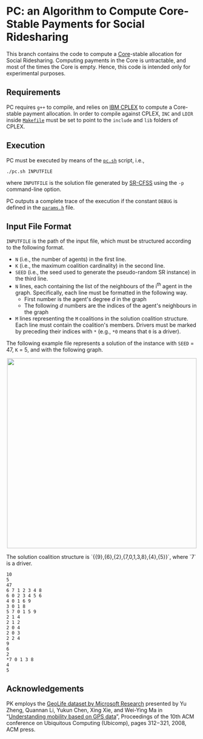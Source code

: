 PC: an Algorithm to Compute Core-Stable Payments for Social Ridesharing
===================
This branch contains the code to compute a [Core](https://en.wikipedia.org/wiki/Core_(game_theory))-stable allocation for Social Ridesharing. Computing payments in the Core is untractable, and most of the times the Core is empty. Hence, this code is intended only for experimental purposes.

Requirements
----------
PC requires `g++` to compile, and relies on [IBM CPLEX](https://www-01.ibm.com/software/commerce/optimization/cplex-optimizer) to compute a Core-stable payment allocation. In order to compile against CPLEX, `INC` and `LDIR` inside [`Makefile`](https://github.com/filippobistaffa/PK/blob/core/Makefile)  must be set to point to the `include` and `lib` folders of CPLEX.

Execution
----------
PC must be executed by means of the [`pc.sh`](https://github.com/filippobistaffa/PK/blob/core/pc.sh) script, i.e.,
```
./pc.sh INPUTFILE
```
where `INPUTFILE` is the solution file generated by [SR-CFSS](https://github.com/filippobistaffa/SR-CFSS) using the `-p` command-line option.

PC outputs a complete trace of the execution if the constant `DEBUG` is defined in the [`params.h`](https://github.com/filippobistaffa/PK/blob/core/params.h) file.

Input File Format
----------
`INPUTFILE` is the path of the input file, which must be structured according to the following format.

  * `N` (i.e., the number of agents) in the first line.
  * `K` (i.e., the maximum coalition cardinality) in the second line.
  * `SEED` (i.e., the seed used to generate the pseudo-random SR instance) in the third line.
  * `N` lines, each containing the list of the neighbours of the i<sup>th</sup> agent in the graph. Specifically, each line must be formatted in the following way.
	  * First number is the agent's degree *d* in the graph
	  * The following *d* numbers are the indices of the agent's neighbours in the graph
  * `M` lines representing the `M` coalitions in the solution coalition structure. Each line must contain the coalition's members. Drivers must be marked by preceding their indices with `*` (e.g., `*0` means that `0` is a driver).

The following example file represents a solution of the instance with `SEED` = 47, `K` = 5, and with the following graph.
<p align="center"><img src="http://i.imgur.com/cFGCpbz.png" width="500" /></p>
The solution coalition structure is `{{9},{6},{2},{7,0,1,3,8},{4},{5}}`, where `7` is a driver. 

```
10
5
47
6 7 1 2 3 4 8
6 0 2 3 4 5 6
4 0 1 6 9
3 0 1 8
5 7 0 1 5 9
2 1 4
2 1 2
2 0 4
2 0 3
2 2 4
9
6
2
*7 0 1 3 8
4
5
```

Acknowledgements
----------
PK employs the [GeoLife dataset by Microsoft Research](http://research.microsoft.com/en-us/projects/geolife) presented by Yu Zheng, Quannan Li, Yukun Chen, Xing Xie, and Wei-Ying Ma in “[Understanding mobility based on GPS data](https://www.microsoft.com/en-us/research/publication/understanding-mobility-based-on-gps-data)”, Proceedings of the 10th ACM conference on Ubiquitous Computing (Ubicomp), pages 312−321, 2008, ACM press.
